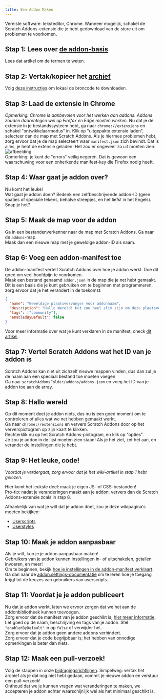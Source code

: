 ```yaml
---
title: Een Addon Maken
---
```

Vereiste software: teksteditor, Chrome. 
Wanneer mogelijk, schakel de Scratch Addons-extensie die je hebt gedownload van de store uit om problemen te voorkomen.

## Stap 1: Lees over [de addon-basis](/docs/develop/getting-started/addon-basics/)
Lees dat artikel om de termen te weten.

## Stap 2: Vertak/kopieer het [archief](https://github.com/ScratchAddons/ScratchAddons)
Volg [deze instructies](/docs/getting-started/installing/#from-source) om lokaal de broncode te downloaden.

## Stap 3: Laad de extensie in Chrome
*Opmerking: Chrome is aanbevolen voor het werken aan addons. Addons zouden daarentegen wel op Firefox en Edge moeten werken.* 
Nu dat je de extensie in je bestandssysteem hebt, ga naar `chrome://extensions` en schakel "ontwikkelaarmodus" in. 
Klik op "uitgepakte extensie laden", selecteer dan de map met Scratch Addons. Als je hiermee problemen hebt, zorg ervoor dat je de map selecteert waar `manifest.json` zich bevindt. 
Dat is alles, je hebt de extensie geladen! Het zou er ongeveer zo uit moeten zien: 
![afbeelding](https://user-images.githubusercontent.com/17484114/91502527-accfd580-e89e-11ea-9e16-7daa2b808379.png)  
Opmerking: je kunt de "errors" veilig negeren. Dat is gewoon een waarschuwing voor een onherkende manifest-key die Firefox nodig heeft.

## Stap 4: Waar gaat je addon over?
Nu komt het leuke!  
Wat gaat je addon doen? Bedenk een zelfbeschrijvende addon-ID (geen spaties of speciale tekens, behalve streepjes, en het liefst in het Engels).  
Snap je het?

## Stap 5: Maak de map voor de addon
Ga in een bestandenverkenner naar de map met Scratch Addons. Ga naar de `addons`-map.  
Maak dan een nieuwe map met je geweldige addon-ID als naam.

## Stap 6: Voeg een addon-manifest toe
De addon-manifest vertelt Scratch Addons over hoe je addon werkt. Doe dit goed om veel hoofdpijn te voorkomen.  
Maak een bestand genaamd `addon.json` in de map die je net hebt gemaakt.  
Dit is een basis die je kunt gebruiken om te beginnen met programmeren, zorg ervoor dat je het verandert in de toekomst:
```json
{
  "name": "Geweldige plaatsvervanger voor addonnaam",
  "description": "Hallo Wereld! Het zou heel slim zijn om deze plaatsvervangende tekst te vervangen met een beschrijving.",
  "tags": ["community"],
  "enabledByDefault": false
}
```
Voor meer informatie over wat je kunt verklaren in de manifest, check [dit artikel](/docs/reference/addon-manifest/).


## Stap 7: Vertel Scratch Addons wat het ID van je addon is
Scratch Addons kan niet uit zichzelf nieuwe mappen vinden, dus dan zul je de naam aan een speciaal bestand toe moeten voegen.  
Ga naar `scratchAddonsFolder/addons/addons.json` en voeg het ID van je addon toe aan de array.

## Stap 8: Hallo wereld
Op dit moment doet je addon niets, dus nu is een goed moment om te controleren of alles wat we net hebben gemaakt werkt.  
Ga naar `chrome://extensions` en ververs Scratch Addons door op het ververspictogram op zijn kaart te klikken.  
Rechterklik nu op het Scratch Addons-pictogram, en klik op "opties".  
Je zou je addon in de lijst moeten zien staan! Als je het ziet, zet het aan, en verander de instellingen die je hebt.

## Stap 9: Het leuke, code!
*Voordat je verdergaat, zorg ervoor dat je het wiki-artikel in stap 1 hebt gelezen.*

Hier komt het leukste deel: maak je eigen JS- of CSS-bestanden!  
Pro-tip: nadat je veranderingen maakt aan je addon, ververs dan de Scratch Addons-extensie zoals in stap 8.

Afhankelijk van wat je wilt dat je addon doet, zou je deze wikipagina's moeten bekijken:
- [Userscripts](/docs/develop/userscripts)
- [Userstyles](/docs/develop/userstyles)

## Stap 10: Maak je addon aanpasbaar
Als je wilt, kun je je addon aanpasbaar maken!  
Gebruikers van je addon kunnen instellingen in- of uitschakelen, getallen invoeren, en meer!  
Om te beginnen, bekijk [hoe je instellingen in de addon-manifest verklaart](/docs/reference/addon-manifest/#settings-object).  
Ga dan naar de [addon.settings-documentatie](/docs/reference/addon-api/addon.settings) om te leren hoe je toegang krijgt tot de keuzes van gebruikers van userscripts.

## Stap 11: Voordat je je addon publiceert
Nu dat je addon werkt, laten we ervoor zorgen dat we het aan de addonbibliotheek kunnen toevoegen.  
Zorg ervoor dat de manifest van je addon geschikt is, [hier meer informatie](/docs/reference/addon-manifest). Let goed op de naam, beschrijving en tags van je addon. Stel `"enabledByDefault"` in op `false` of verwijder het.  
Zorg ervoor dat je addon geen andere addons verhindert.  
Zorg ervoor dat je code begrijpbaar is; het hebben van onnodige opmerkingen is beter dan niets.

## Stap 12: Maak een pull-verzoek!
Volg de stappen in onze [bijdragingsrichtlijnen](https://github.com/ScratchAddons/ScratchAddons/blob/master/.github/CONTRIBUTING.md). Simpelweg: vertak het archief als je dat nog niet hebt gedaan, commit je nieuwe addon en verstuur een pull-verzoek!  
Onthoud dat we je kunnen vragen wat veranderingen te maken, we accepteren je addon echter waarschijnlijk wel als het minimaal geschikt is.
